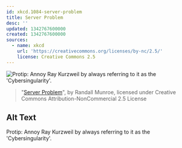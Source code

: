 ```yaml
---
id: xkcd.1084-server-problem
title: Server Problem
desc: ''
updated: 1342767600000
created: 1342767600000
sources:
  - name: xkcd
    url: 'https://creativecommons.org/licenses/by-nc/2.5/'
    license: Creative Commons 2.5
---
```

![Protip: Annoy Ray Kurzweil by always referring to it as the 'Cybersingularity'.](https://imgs.xkcd.com/comics/server_problem.png)
> "[Server Problem](https://xkcd.com/1084/)", by Randall Munroe, licensed under Creative Commons Attribution-NonCommercial 2.5 License

## Alt Text
Protip: Annoy Ray Kurzweil by always referring to it as the 'Cybersingularity'.

